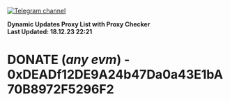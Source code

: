 [![Telegram channel](https://img.shields.io/endpoint?url=https://runkit.io/damiankrawczyk/telegram-badge/branches/master?url=https://t.me/n4z4v0d)](https://t.me/n4z4v0d) 

**Dynamic Updates Proxy List with Proxy Checker**  
**Last Updated: 18.12.23 22:21**

# DONATE (_any evm_) - 0xDEADf12DE9A24b47Da0a43E1bA70B8972F5296F2
